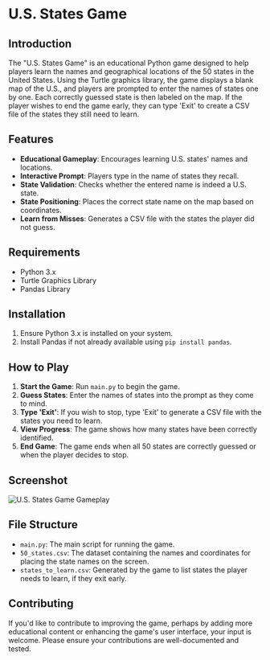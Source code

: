 # U.S. States Game

## Introduction
The "U.S. States Game" is an educational Python game designed to help players learn the names and geographical locations of the 50 states in the United States. Using the Turtle graphics library, the game displays a blank map of the U.S., and players are prompted to enter the names of states one by one. Each correctly guessed state is then labeled on the map. If the player wishes to end the game early, they can type 'Exit' to create a CSV file of the states they still need to learn.

## Features
- **Educational Gameplay**: Encourages learning U.S. states' names and locations.
- **Interactive Prompt**: Players type in the name of states they recall.
- **State Validation**: Checks whether the entered name is indeed a U.S. state.
- **State Positioning**: Places the correct state name on the map based on coordinates.
- **Learn from Misses**: Generates a CSV file with the states the player did not guess.

## Requirements
- Python 3.x
- Turtle Graphics Library
- Pandas Library

## Installation
1. Ensure Python 3.x is installed on your system.
2. Install Pandas if not already available using `pip install pandas`.

## How to Play
1. **Start the Game**: Run `main.py` to begin the game.
2. **Guess States**: Enter the names of states into the prompt as they come to mind.
3. **Type 'Exit'**: If you wish to stop, type 'Exit' to generate a CSV file with the states you need to learn.
4. **View Progress**: The game shows how many states have been correctly identified.
5. **End Game**: The game ends when all 50 states are correctly guessed or when the player decides to stop.

## Screenshot
![U.S. States Game Gameplay](/screenshots/gameplay.png)

## File Structure
- `main.py`: The main script for running the game.
- `50_states.csv`: The dataset containing the names and coordinates for placing the state names on the screen.
- `states_to_learn.csv`: Generated by the game to list states the player needs to learn, if they exit early.

## Contributing
If you'd like to contribute to improving the game, perhaps by adding more educational content or enhancing the game's user interface, your input is welcome. Please ensure your contributions are well-documented and tested.
